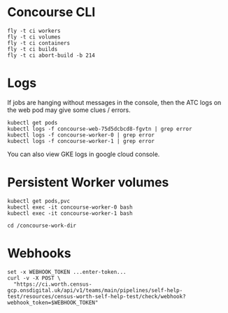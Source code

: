 # Concourse CLI

    fly -t ci workers 
    fly -t ci volumes 
    fly -t ci containers
    fly -t ci builds
    fly -t ci abort-build -b 214 

# Logs

If jobs are hanging without messages in the console, then the ATC logs on the 
web pod may give some clues / errors.

    kubectl get pods
    kubectl logs -f concourse-web-75d5dcbcd8-fgvtn | grep error
    kubectl logs -f concourse-worker-0 | grep error
    kubectl logs -f concourse-worker-1 | grep error


You can also view GKE logs in google cloud console.

# Persistent Worker volumes

    kubectl get pods,pvc
    kubectl exec -it concourse-worker-0 bash 
    kubectl exec -it concourse-worker-1 bash 
    
    cd /concourse-work-dir
    
# Webhooks

```
set -x WEBHOOK_TOKEN ...enter-token...
curl -v -X POST \
  "https://ci.worth.census-gcp.onsdigital.uk/api/v1/teams/main/pipelines/self-help-test/resources/census-worth-self-help-test/check/webhook?webhook_token=$WEBHOOK_TOKEN"  
``` 